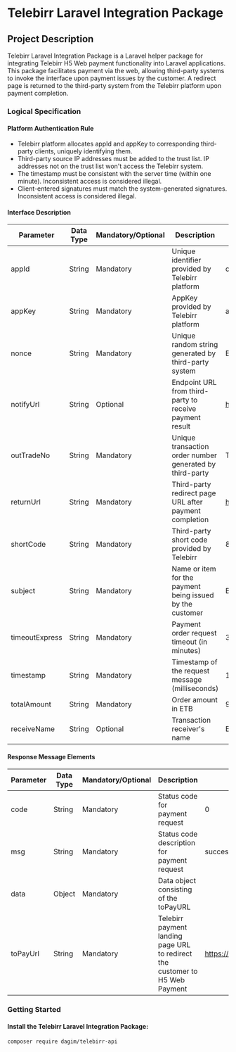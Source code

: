 # Telebirr Laravel Integration Package

## Project Description

Telebirr Laravel Integration Package is a Laravel helper package for integrating Telebirr H5 Web payment functionality into Laravel applications. This package facilitates payment via the web, allowing third-party systems to invoke the interface upon payment issues by the customer. A redirect page is returned to the third-party system from the Telebirr platform upon payment completion.

### Logical Specification

#### Platform Authentication Rule

- Telebirr platform allocates appId and appKey to corresponding third-party clients, uniquely identifying them.
- Third-party source IP addresses must be added to the trust list. IP addresses not on the trust list won't access the Telebirr system.
- The timestamp must be consistent with the server time (within one minute). Inconsistent access is considered illegal.
- Client-entered signatures must match the system-generated signatures. Inconsistent access is considered illegal.

#### Interface Description

| Parameter      | Data Type | Mandatory/Optional | Description                                               | Example                             |
| -------------- | --------- | ------------------ | --------------------------------------------------------- | ----------------------------------- |
| appId          | String    | Mandatory          | Unique identifier provided by Telebirr platform           | ce83aaa3dedd42ab88bd017ce1ca        |
| appKey         | String    | Mandatory          | AppKey provided by Telebirr platform                      | a8955b02b5df475882038616d5448d43    |
| nonce          | String    | Mandatory          | Unique random string generated by third-party system      | ER33419df678o8bb                    |
| notifyUrl      | String    | Optional           | Endpoint URL from third-party to receive payment result   | https://example.com/telebirr/121232 |
| outTradeNo     | String    | Mandatory          | Unique transaction order number generated by third-party  | T0533111222S001114129               |
| returnUrl      | String    | Mandatory          | Third-party redirect page URL after payment completion    | https://example.com/                |
| shortCode      | String    | Mandatory          | Third-party short code provided by Telebirr               | 8000001                             |
| subject        | String    | Mandatory          | Name or item for the payment being issued by the customer | Book                                |
| timeoutExpress | String    | Mandatory          | Payment order request timeout (in minutes)                | 30                                  |
| timestamp      | String    | Mandatory          | Timestamp of the request message (milliseconds)           | 1624546517701                       |
| totalAmount    | String    | Mandatory          | Order amount in ETB                                       | 9.00                                |
| receiveName    | String    | Optional           | Transaction receiver's name                               | Ethiopian airlines                  |

#### Response Message Elements

| Parameter | Data Type | Mandatory/Optional | Description                                                                  | Example                                    |
| --------- | --------- | ------------------ | ---------------------------------------------------------------------------- | ------------------------------------------ |
| code      | String    | Mandatory          | Status code for payment request                                              | 0                                          |
| msg       | String    | Mandatory          | Status code description for payment request                                  | success                                    |
| data      | Object    | Mandatory          | Data object consisting of the toPayURL                                       |                                            |
| toPayUrl  | String    | Mandatory          | Telebirr payment landing page URL to redirect the customer to H5 Web Payment | https://h5pay.trade.pay/payId=RE9879T0972S |

### Getting Started

#### Install the Telebirr Laravel Integration Package:

```bash
composer require dagim/telebirr-api
```
